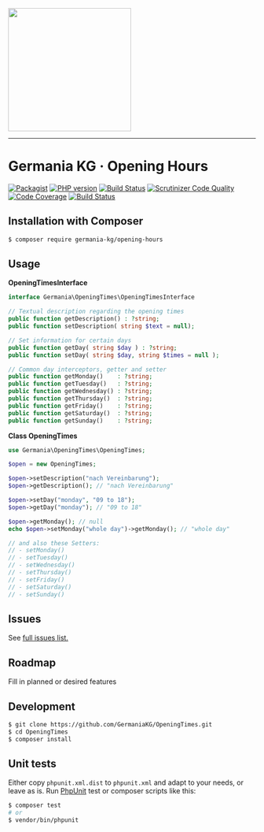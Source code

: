 <img src="https://static.germania-kg.com/logos/ga-logo-2016-web.svgz" width="250px">

------



# Germania KG · Opening Hours

[![Packagist](https://img.shields.io/packagist/v/germania-kg/opening-hours.svg?style=flat)](https://packagist.org/packages/germania-kg/opening-hours)
[![PHP version](https://img.shields.io/packagist/php-v/germania-kg/opening-hours.svg)](https://packagist.org/packages/germania-kg/opening-hours)
[![Build Status](https://img.shields.io/travis/GermaniaKG/OpeningTimes.svg?label=Travis%20CI)](https://travis-ci.org/GermaniaKG/OpeningTimes)
[![Scrutinizer Code Quality](https://scrutinizer-ci.com/g/GermaniaKG/OpeningTimes/badges/quality-score.png?b=master)](https://scrutinizer-ci.com/g/GermaniaKG/OpeningTimes/?branch=master)
[![Code Coverage](https://scrutinizer-ci.com/g/GermaniaKG/OpeningTimes/badges/coverage.png?b=master)](https://scrutinizer-ci.com/g/GermaniaKG/OpeningTimes/?branch=master)
[![Build Status](https://scrutinizer-ci.com/g/GermaniaKG/OpeningTimes/badges/build.png?b=master)](https://scrutinizer-ci.com/g/GermaniaKG/OpeningTimes/build-status/master)



## Installation with Composer

```bash
$ composer require germania-kg/opening-hours
```



## Usage

**OpeningTimesInterface**

```php
interface Germania\OpeningTimes\OpeningTimesInterface

// Textual description regarding the opening times
public function getDescription() : ?string;
public function setDescription( string $text = null);

// Set information for certain days
public function getDay( string $day ) : ?string;
public function setDay( string $day, string $times = null );

// Common day interceptors, getter and setter
public function getMonday()    : ?string;
public function getTuesday()   : ?string;
public function getWednesday() : ?string;
public function getThursday()  : ?string;
public function getFriday()    : ?string;
public function getSaturday()  : ?string;
public function getSunday()    : ?string;  
```

**Class OpeningTimes**

```php
use Germania\OpeningTimes\OpeningTimes;

$open = new OpeningTimes;

$open->setDescription("nach Vereinbarung");
$open->getDescription(); // "nach Vereinbarung"

$open->setDay("monday", "09 to 18");
$open->getDay("monday"); // "09 to 18"

$open->getMonday(); // null
echo $open->setMonday("whole day")->getMonday(); // "whole day"

// and also these Setters:
// - setMonday()
// - setTuesday()
// - setWednesday()
// - setThursday()
// - setFriday()
// - setSaturday()
// - setSunday()
```



## Issues

See [full issues list.][i0]

[i0]: https://github.com/GermaniaKG/OpeningTimes/issues



## Roadmap

Fill in planned or desired features



## Development

```bash
$ git clone https://github.com/GermaniaKG/OpeningTimes.git
$ cd OpeningTimes
$ composer install
```



## Unit tests

Either copy `phpunit.xml.dist` to `phpunit.xml` and adapt to your needs, or leave as is. Run [PhpUnit](https://phpunit.de/) test or composer scripts like this:

```bash
$ composer test
# or
$ vendor/bin/phpunit
```